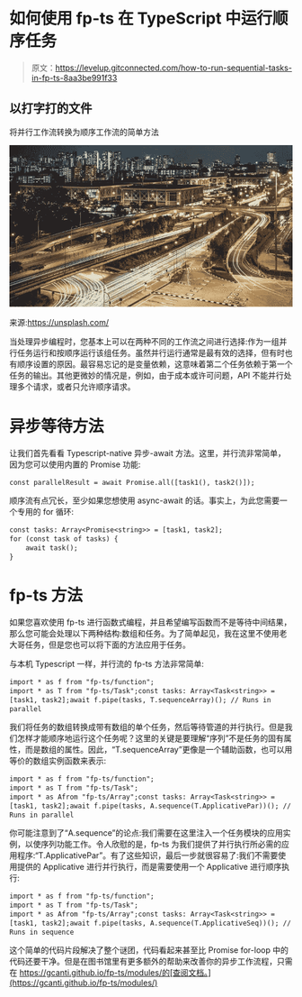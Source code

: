 # 如何使用 fp-ts 在 TypeScript 中运行顺序任务

> 原文：<https://levelup.gitconnected.com/how-to-run-sequential-tasks-in-fp-ts-8aa3be991f33>

## 以打字打的文件

将并行工作流转换为顺序工作流的简单方法

![](img/a1555be88f0d414d99ec0446a52d1a19.png)

来源:https://unsplash.com/

当处理异步编程时，您基本上可以在两种不同的工作流之间进行选择:作为一组并行任务运行和按顺序运行该组任务。虽然并行运行通常是最有效的选择，但有时也有顺序设置的原因。最容易忘记的是变量依赖，这意味着第二个任务依赖于第一个任务的输出。其他更微妙的情况是，例如，由于成本或许可问题，API 不能并行处理多个请求，或者只允许顺序请求。

# 异步等待方法

让我们首先看看 Typescript-native 异步-await 方法。这里，并行流非常简单，因为您可以使用内置的 Promise 功能:

```
const parallelResult = await Promise.all([task1(), task2()]);
```

顺序流有点冗长，至少如果您想使用 async-await 的话。事实上，为此您需要一个专用的 for 循环:

```
const tasks: Array<Promise<string>> = [task1, task2];
for (const task of tasks) {
    await task();
}
```

# fp-ts 方法

如果您喜欢使用 fp-ts 进行函数式编程，并且希望编写函数而不是等待中间结果，那么您可能会处理以下两种结构:数组和任务。为了简单起见，我在这里不使用老大哥任务，但是您也可以将下面的方法应用于任务。

与本机 Typescript 一样，并行流的 fp-ts 方法非常简单:

```
import * as f from "fp-ts/function";
import * as T from "fp-ts/Task";const tasks: Array<Task<string>> = [task1, task2];await f.pipe(tasks, T.sequenceArray)(); // Runs in parallel
```

我们将任务的数组转换成带有数组的单个任务，然后等待管道的并行执行。但是我们怎样才能顺序地运行这个任务呢？这里的关键是要理解“序列”不是任务的固有属性，而是数组的属性。因此，“T.sequenceArray”更像是一个辅助函数，也可以用等价的数组实例函数来表示:

```
import * as f from "fp-ts/function";
import * as T from "fp-ts/Task";
import * as Afrom "fp-ts/Array";const tasks: Array<Task<string>> = [task1, task2];await f.pipe(tasks, A.sequence(T.ApplicativePar))(); // Runs in parallel
```

你可能注意到了“A.sequence”的论点:我们需要在这里注入一个任务模块的应用实例，以使序列功能工作。令人欣慰的是，fp-ts 为我们提供了并行执行所必需的应用程序:“T.ApplicativePar”。有了这些知识，最后一步就很容易了:我们不需要使用提供的 Applicative 进行并行执行，而是需要使用一个 Applicative 进行顺序执行:

```
import * as f from "fp-ts/function";
import * as T from "fp-ts/Task";
import * as Afrom "fp-ts/Array";const tasks: Array<Task<string>> = [task1, task2];await f.pipe(tasks, A.sequence(T.ApplicativeSeq))(); // Runs in sequence
```

这个简单的代码片段解决了整个谜团，代码看起来甚至比 Promise for-loop 中的代码还要干净。但是在图书馆里有更多额外的帮助来改善你的异步工作流程，只需在 https://gcanti.github.io/fp-ts/modules/的[查阅文档。](https://gcanti.github.io/fp-ts/modules/)